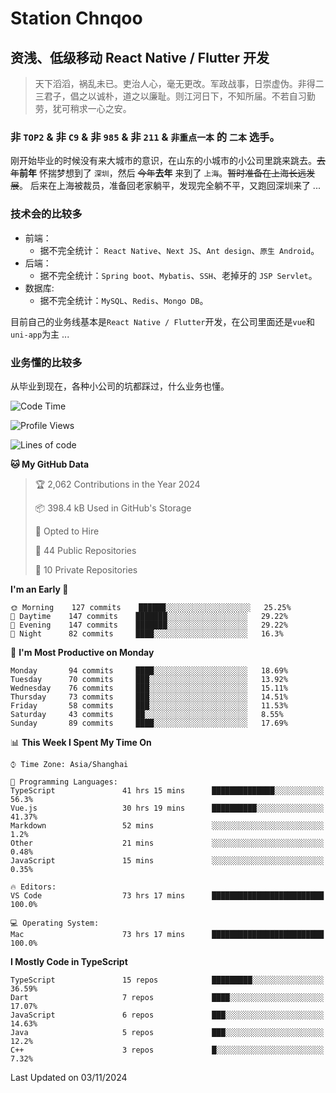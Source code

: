 # Station Chnqoo

## 资浅、低级移动 React Native / Flutter 开发

> 天下滔滔，祸乱未已。吏治人心，毫无更改。军政战事，日崇虚伪。非得二三君子，倡之以诚朴，道之以廉耻。则江河日下，不知所届。不若自习勤劳，犹可稍求一心之安。

### 非 `TOP2` & 非 `C9` & 非 `985` & 非 `211` & `非重点一本` 的 `二本` 选手。

刚开始毕业的时候没有来大城市的意识，在山东的小城市的小公司里跳来跳去。~~去年~~**前年** 怀揣梦想到了 `深圳`，然后 ~~今年~~**去年** 来到了 `上海`。~~暂时准备在上海长远发展~~。
后来在上海被裁员，准备回老家躺平，发现完全躺不平，又跑回深圳来了 ...

### 技术会的比较多

- 前端：
  - 据不完全统计： `React Native`、`Next JS`、`Ant design`、`原生 Android`。
- 后端：
  - 据不完全统计：`Spring boot`、`Mybatis`、`SSH`、老掉牙的 `JSP Servlet`。
- 数据库:
  - 据不完全统计：`MySQL`、`Redis`、`Mongo DB`。

目前自己的业务线基本是`React Native / Flutter`开发，在公司里面还是`vue`和`uni-app`为主 ...

### 业务懂的比较多

从毕业到现在，各种小公司的坑都踩过，什么业务也懂。

<!--START_SECTION:waka-->
![Code Time](http://img.shields.io/badge/Code%20Time-6%2C413%20hrs%2050%20mins-blue)

![Profile Views](http://img.shields.io/badge/Profile%20Views-0-blue)

![Lines of code](https://img.shields.io/badge/From%20Hello%20World%20I%27ve%20Written-460%20Thousand%20lines%20of%20code-blue)

**🐱 My GitHub Data** 

> 🏆 2,062 Contributions in the Year 2024
 > 
> 📦 398.4 kB Used in GitHub's Storage 
 > 
> 💼 Opted to Hire
 > 
> 📜 44 Public Repositories 
 > 
> 🔑 10 Private Repositories  
 > 
**I'm an Early 🐤** 

```text
🌞 Morning    127 commits    ██████░░░░░░░░░░░░░░░░░░░   25.25% 
🌆 Daytime    147 commits    ███████░░░░░░░░░░░░░░░░░░   29.22% 
🌃 Evening    147 commits    ███████░░░░░░░░░░░░░░░░░░   29.22% 
🌙 Night      82 commits     ████░░░░░░░░░░░░░░░░░░░░░   16.3%

```
📅 **I'm Most Productive on Monday** 

```text
Monday       94 commits     ████░░░░░░░░░░░░░░░░░░░░░   18.69% 
Tuesday      70 commits     ███░░░░░░░░░░░░░░░░░░░░░░   13.92% 
Wednesday    76 commits     ███░░░░░░░░░░░░░░░░░░░░░░   15.11% 
Thursday     73 commits     ███░░░░░░░░░░░░░░░░░░░░░░   14.51% 
Friday       58 commits     ███░░░░░░░░░░░░░░░░░░░░░░   11.53% 
Saturday     43 commits     ██░░░░░░░░░░░░░░░░░░░░░░░   8.55% 
Sunday       89 commits     ████░░░░░░░░░░░░░░░░░░░░░   17.69%

```


📊 **This Week I Spent My Time On** 

```text
⌚︎ Time Zone: Asia/Shanghai

💬 Programming Languages: 
TypeScript               41 hrs 15 mins      ██████████████░░░░░░░░░░░   56.3% 
Vue.js                   30 hrs 19 mins      ██████████░░░░░░░░░░░░░░░   41.37% 
Markdown                 52 mins             ░░░░░░░░░░░░░░░░░░░░░░░░░   1.2% 
Other                    21 mins             ░░░░░░░░░░░░░░░░░░░░░░░░░   0.48% 
JavaScript               15 mins             ░░░░░░░░░░░░░░░░░░░░░░░░░   0.35%

🔥 Editors: 
VS Code                  73 hrs 17 mins      █████████████████████████   100.0%

💻 Operating System: 
Mac                      73 hrs 17 mins      █████████████████████████   100.0%

```

**I Mostly Code in TypeScript** 

```text
TypeScript               15 repos            █████████░░░░░░░░░░░░░░░░   36.59% 
Dart                     7 repos             ████░░░░░░░░░░░░░░░░░░░░░   17.07% 
JavaScript               6 repos             ███░░░░░░░░░░░░░░░░░░░░░░   14.63% 
Java                     5 repos             ███░░░░░░░░░░░░░░░░░░░░░░   12.2% 
C++                      3 repos             █░░░░░░░░░░░░░░░░░░░░░░░░   7.32%

```



 Last Updated on 03/11/2024
<!--END_SECTION:waka-->

<!---
ChenqiaoStation/ChenqiaoStation is a ✨ special ✨ repository because its `README.md` (this file) appears on your GitHub profile.
You can click the Preview link to take a look at your changes.
--->
